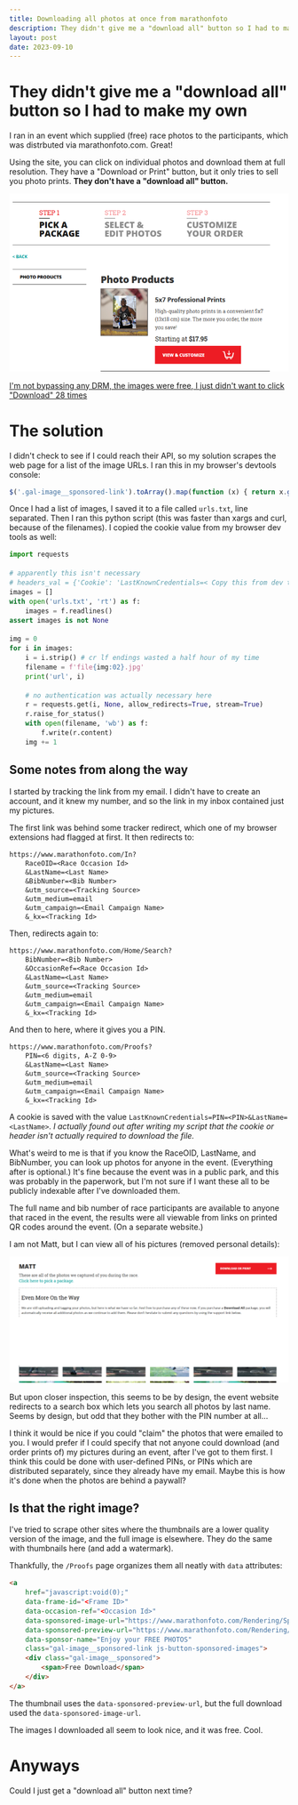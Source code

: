 ```yaml
---
title: Downloading all photos at once from marathonfoto
description: They didn't give me a "download all" button so I had to make my own.
layout: post
date: 2023-09-10
---
```


# They didn't give me a "download all" button so I had to make my own

I ran in an event which supplied (free) race photos to the participants,
which was distrbuted via marathonfoto.com. Great!

Using the site, you can click on individual photos and download them at full resolution. They have a "Download or Print" button, but it only tries to sell you photo prints. 
**They don't have a "download all" button.**

![screenshot of the upsell page on marathonfoto](/images/2023/upsell-page.png)

[I'm not bypassing any DRM, the images were free, I just didn't want to click "Download" 28 times](https://xkcd.com/1205/)

# The solution

I didn't check to see if I could reach their API, so my solution scrapes the web page for a list of the image URLs. I ran this in my browser's devtools console:

```js
$('.gal-image__sponsored-link').toArray().map(function (x) { return x.getAttribute('data-sponsored-image-url')})
```

Once I had a list of images, I saved it to a file called `urls.txt`, line separated. Then I ran this python script (this was faster than xargs and curl, because of the filenames). I copied the cookie value from my browser dev tools as well:

```python
import requests

# apparently this isn't necessary
# headers_val = {'Cookie': 'LastKnownCredentials=< Copy this from dev tools >'}
images = []
with open('urls.txt', 'rt') as f:
    images = f.readlines()
assert images is not None

img = 0
for i in images:
    i = i.strip() # cr lf endings wasted a half hour of my time
    filename = f'file{img:02}.jpg'
    print('url', i)

    # no authentication was actually necessary here
    r = requests.get(i, None, allow_redirects=True, stream=True)
    r.raise_for_status()
    with open(filename, 'wb') as f:
        f.write(r.content)
    img += 1
```

## Some notes from along the way

I started by tracking the link from my email. I didn't have to create an account, and it knew my number, and so the link in my inbox contained just my pictures.

The first link was behind some tracker redirect, which one of my browser extensions had flagged at first. It then redirects to:

```
https://www.marathonfoto.com/In?
    RaceOID=<Race Occasion Id>
    &LastName=<Last Name>
    &BibNumber=<Bib Number>
    &utm_source=<Tracking Source>
    &utm_medium=email
    &utm_campaign=<Email Campaign Name>
    &_kx=<Tracking Id>
```

Then, redirects again to:

```
https://www.marathonfoto.com/Home/Search?
    BibNumber=<Bib Number>
    &OccasionRef=<Race Occasion Id>
    &LastName=<Last Name>
    &utm_source=<Tracking Source>
    &utm_medium=email
    &utm_campaign=<Email Campaign Name>
    &_kx=<Tracking Id>
```

And then to here, where it gives you a PIN.

```
https://www.marathonfoto.com/Proofs?
    PIN=<6 digits, A-Z 0-9>
    &LastName=<Last Name>
    &utm_source=<Tracking Source>
    &utm_medium=email
    &utm_campaign=<Email Campaign Name>
    &_kx=<Tracking Id>
```

A cookie is saved with the value `LastKnownCredentials=PIN=<PIN>&LastName=<LastName>`. *I actually found out after writing my script that the cookie or header isn't actually required to download the file.*

What's weird to me is that if you know the RaceOID, LastName, and BibNumber, you can look up photos for anyone in the event. (Everything after is optional.) It's fine because the event was in a public park, and this was probably in the paperwork, but I'm not sure if I want these all to be publicly indexable after I've downloaded them.

The full name and bib number of race participants are available to anyone that raced in the event, the results were all viewable from links on printed QR codes around the event. (On a separate website.)

I am not Matt, but I can view all of his pictures (removed personal details):

![screenshot of where I found matt](/images/2023/matts-pictures.png)

But upon closer inspection, this seems to be by design, the event website redirects to a search box which lets you search all photos by last name. Seems by design, but odd that they bother with the PIN number at all...

I think it would be nice if you could "claim" the photos that were emailed to you. I would prefer if I could specify that not anyone could download (and order prints of) my pictures during an event, after I've got to them first. I think this could be done with user-defined PINs, or PINs which are distributed separately, since they already have my email. Maybe this is how it's done when the photos are behind a paywall?

## Is that the right image?

I've tried to scrape other sites where the thumbnails are a lower quality version of the image, and the full image is elsewhere. They do the same with thumbnails here (and add a watermark).

Thankfully, the `/Proofs` page organizes them all neatly with `data` attributes:

```html
<a
    href="javascript:void(0);"
    data-frame-id="<Frame ID>"
    data-occasion-ref="<Occasion Id>"
    data-sponsored-image-url="https://www.marathonfoto.com/Rendering/Sponsored?frameId=<Frame ID>&amp;sponsoredImageId=<Sponsored Image ID>&amp;customerRef=<PIN>"
    data-sponsored-preview-url="https://www.marathonfoto.com/Rendering/SponsoredPreview?frameId=<Frame ID>&amp;sponsoredImageId=<Sponsored Image ID>&amp;customerRef=<PIN>"
    data-sponsor-name="Enjoy your FREE PHOTOS"
    class="gal-image__sponsored-link js-button-sponsored-images">
    <div class="gal-image__sponsored">
        <span>Free Download</span>
    </div>
</a>
```

The thumbnail uses the `data-sponsored-preview-url`, but the full download
used the `data-sponsored-image-url`.

The images I downloaded all seem to look nice, and it was free. Cool.

# Anyways

Could I just get a "download all" button next time?